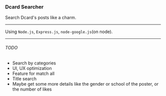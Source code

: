 ### Dcard Searcher

Search Dcard's posts like a charm.

-----

Using `Node.js`, `Express.js`, `node-google.js`(on node).

-----

###### TODO

* Search by categories
* UI, UX optimization
* Feature for match all
* Title search
* Maybe get some more details like the gender or school of the poster, or the number of likes

